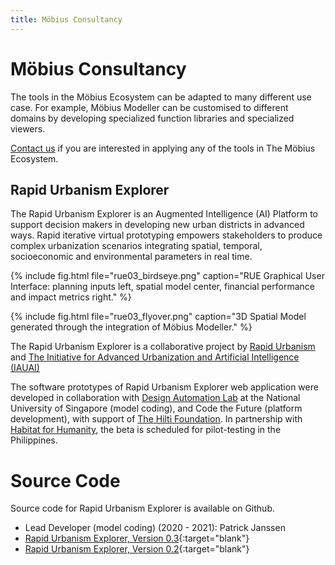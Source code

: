 ```yaml
---
title: Möbius Consultancy
---
```

# Möbius Consultancy

The tools in the Möbius Ecosystem can be adapted to many different use case. For example, Möbius
Modeller can be customised to different domains by developing specialized function libraries and
specialized viewers. 

[Contact us](contact.html) if you are interested in applying any of the tools in The Möbius
Ecosystem.

## Rapid Urbanism Explorer

The Rapid Urbanism Explorer is an Augmented Intelligence (AI) Platform to support decision makers in
developing new urban districts in advanced ways. Rapid iterative virtual prototyping empowers
stakeholders to produce complex urbanization scenarios integrating spatial, temporal, socioeconomic
and environmental parameters in real time.

{% include fig.html 
file="rue03_birdseye.png" 
caption="RUE Graphical User Interface: planning inputs left, spatial model center, financial
performance and impact metrics right." 
 %}

{% include fig.html 
file="rue03_flyover.png" 
caption="3D Spatial Model generated through the integration of Möbius Modeller." 
 %}

The Rapid Urbanism Explorer is a collaborative project by 
[Rapid Urbanism](https://rapidurbanism.com/) and 
[The Initiative for Advanced Urbanization and Artificial Intelligence (IAUAI)](https://rapidurbanism.com/iauai/)


The software prototypes of Rapid Urbanism Explorer web application were developed in collaboration with
[Design Automation Lab](https://design-automation.net/) at the National University of Singapore
(model coding), and Code the Future (platform development), with support of 
[The Hilti Foundation](http://www.hiltifoundation.org/en/). In partnership with 
[Habitat for Humanity](https://www.habitat.org/about), the beta is scheduled for pilot-testing in 
the Philippines.

# Source Code

Source code for Rapid Urbanism Explorer is available on Github.

- Lead Developer (model coding) (2020 - 2021): Patrick Janssen
- [Rapid Urbanism Explorer, Version 0.3](https://github.com/rapidurbanism/RUE03/){:target="blank"}
- [Rapid Urbanism Explorer, Version 0.2](https://github.com/rapidurbanism/RUE02/){:target="blank"}


